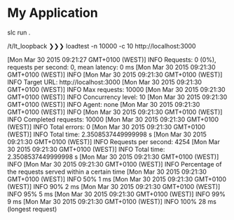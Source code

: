# My Application

slc run .

/t/lt_loopback ❯❯❯ loadtest -n 10000 -c 10 http://localhost:3000

[Mon Mar 30 2015 09:21:27 GMT+0100 (WEST)] INFO Requests: 0 (0%), requests per second: 0, mean latency: 0 ms
[Mon Mar 30 2015 09:21:30 GMT+0100 (WEST)] INFO
[Mon Mar 30 2015 09:21:30 GMT+0100 (WEST)] INFO Target URL:          http://localhost:3000
[Mon Mar 30 2015 09:21:30 GMT+0100 (WEST)] INFO Max requests:        10000
[Mon Mar 30 2015 09:21:30 GMT+0100 (WEST)] INFO Concurrency level:   10
[Mon Mar 30 2015 09:21:30 GMT+0100 (WEST)] INFO Agent:               none
[Mon Mar 30 2015 09:21:30 GMT+0100 (WEST)] INFO
[Mon Mar 30 2015 09:21:30 GMT+0100 (WEST)] INFO Completed requests:  10000
[Mon Mar 30 2015 09:21:30 GMT+0100 (WEST)] INFO Total errors:        0
[Mon Mar 30 2015 09:21:30 GMT+0100 (WEST)] INFO Total time:          2.3508537449999998 s
[Mon Mar 30 2015 09:21:30 GMT+0100 (WEST)] INFO Requests per second: 4254
[Mon Mar 30 2015 09:21:30 GMT+0100 (WEST)] INFO Total time:          2.3508537449999998 s
[Mon Mar 30 2015 09:21:30 GMT+0100 (WEST)] INFO
[Mon Mar 30 2015 09:21:30 GMT+0100 (WEST)] INFO Percentage of the requests served within a certain time
[Mon Mar 30 2015 09:21:30 GMT+0100 (WEST)] INFO   50%      1 ms
[Mon Mar 30 2015 09:21:30 GMT+0100 (WEST)] INFO   90%      2 ms
[Mon Mar 30 2015 09:21:30 GMT+0100 (WEST)] INFO   95%      5 ms
[Mon Mar 30 2015 09:21:30 GMT+0100 (WEST)] INFO   99%      9 ms
[Mon Mar 30 2015 09:21:30 GMT+0100 (WEST)] INFO  100%      28 ms (longest request)
